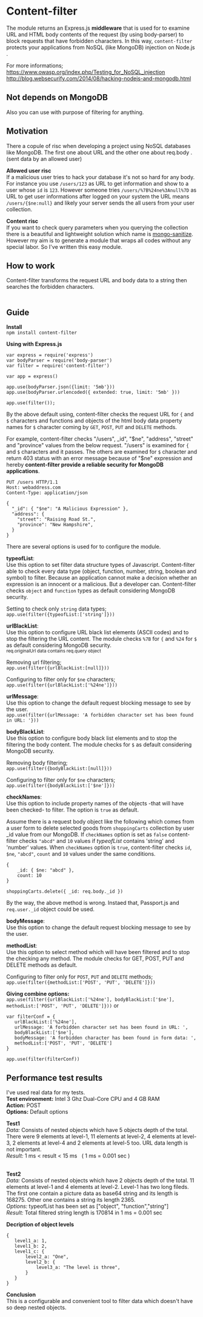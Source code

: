 # Content-filter
The module returns an Express.js **middleware** that is used for to examine URL and HTML body contents of the request (by using body-parser) to block requests that have forbidden characters. In this way, `content-filter` protects your applications from NoSQL (like MongoDB) injection on Node.js . 

For more informations;<br>
https://www.owasp.org/index.php/Testing_for_NoSQL_injection<br>
http://blog.websecurify.com/2014/08/hacking-nodejs-and-mongodb.html

Not depends on MongoDB
----------------------
Also you can use with purpose of filtering for anything.

Motivation
-----------
There a copule of risc when developing a project using NoSQL databases like MongoDB. The first one about URL and the other one about req.body .(sent data by an allowed user)

<b>Allowed user risc</b><br>
If a malicious user tries to hack your database it's not so hard for any body. For instance you use `/users/123` as URL to get information and show to a user whose `id` is `123`. However someone tries `/users/%7B%24ne%3Anull%7D` as URL to get user informations after logged on your system the URL means `/users/{$ne:null}` and likely your server sends the all users from your user collection.

<b>Content risc</b><br>
If you want to check query parameters when you querying the collection there is a beautiful and lightweight solution which name is [mongo-sanitize][1]. However my aim is to generate a module that wraps all codes without any special labor. So I've written this easy module.

How to work
-------------
Content-filter transforms the request URL and body data to a string then searches the forbidden characters.<br><br>


Guide
---------
<b>Install</b><br>
`npm install content-filter`

<b>Using with Express.js</b>
```
var express = require('express')
var bodyParser = require('body-parser')
var filter = require('content-filter')

var app = express()

app.use(bodyParser.json({limit: '5mb'})) 
app.use(bodyParser.urlencoded({ extended: true, limit: '5mb' }))

app.use(filter());
```
By the above default using, content-filter checks the request URL for `{` and `$` characters and functions and objects of the html body data property names for `$` character coming by `GET`, `POST`, `PUT` and `DELETE` methods. 

For example, content-filter checks "/users", _id", "$ne", "address", "street" and "province" values from the below request. "/users" is examined for `{` and `$` characters and it passes. The others are examined for `$` character and return 403 status with an error message because of "$ne" expression and hereby **content-filter provide a reliable security for MongoDB applications**.

```
PUT /users HTTP/1.1
Host: webaddress.com
Content-Type: application/json

{
  "_id": { "$ne": "A Malicious Expression" },
  "address": {
	"street": "Raising Road St.",
	"province": "New Hampshire",
  }
}	
```

There are several options is used for to configure the module.

**typeofList**:<br> 
Use this option to set filter data structure types of Javascript. Content-filter able to check every data type (object, function, number, string, boolean and symbol) to filter. Because an application cannot make a decision whether an expression is an innocent or a malicious. But a developer can. Content-filter checks `object` and `function` types as default considering MongoDB security. 

 Setting to check only `string` data types;<br>
 `app.use(filter({typeofList:['string']}))` <br>

**urlBlackList**:<br> 
Use this option to configure URL black list elements (ASCII codes) and to stop the filtering the URL content. The module checks `%7B` for `{` and `%24` for `$` as default considering MongoDB security.<br>
<small>req.originalUrl data contains req.query object</small><br>

 Removing url filtering;<br>
 `app.use(filter({urlBlackList:[null]}))` <br>
 
 Configuring to filter only for `$ne` characters;<br>
 `app.use(filter({urlBlackList:['%24ne']}))` <br>

**urlMessage**:<br>
Use this option to change the default request blocking message to see by the user. <br>
 `app.use(filter({urlMessage: 'A forbidden character set has been found in URL: '}))` <br>

**bodyBlackList**:<br>
Use this option to configure body black list elements and to stop the filtering the body content. The module checks for `$` as default considering MongoDB security.<br>

 Removing body filtering;<br>
 `app.use(filter({bodyBlackList:[null]}))` <br>
 
 Configuring to filter only for `$ne` characters;<br>
 `app.use(filter({bodyBlackList:['$ne']}))` <br>

**checkNames**:<br>
Use this option to include property names of the objects -that will have been checked- to filter. The option is `true` as default.

Assume there is a request body object like the following which comes from a user form to delete selected goods from `shoppingCarts` collection by user _id value from our MongoDB. If `checkNames` option is set as `false` content-filter checks `"abcd"` and `10` values if *typeofList* contains 'string' and 'number' values. When `checkNames` option is `true`, content-filter checks `id`, `$ne`, `"abcd"`, `count` and `10` values under the same conditions.

```
{ 
	_id: { $ne: "abcd" },
	count: 10
}
```
```
shoppingCarts.delete({ _id: req.body._id })
```

By the way, the above method is wrong. Instaed that, Passport.js and `req.user._id` object could be used.<br> 


**bodyMessage**:<br>
Use this option to change the default request blocking message to see by the user.<br> 

**methodList**:<br>
Use this option to select method which will have been filtered and to stop the checking any method. The module checks for GET, POST, PUT and DELETE methods as default.  <br>

 Configuring to filter only for `POST`, `PUT` and `DELETE` methods;<br>
 `app.use(filter({methodList:['POST', 'PUT', 'DELETE']}))` <br>

**Giving combine options:**<br>
 ```app.use(filter({urlBlackList:['%24ne'], bodyBlackList:['$ne'], methodList:['POST', 'PUT', 'DELETE']}))```
 or 
 ```
 var filterConf = {
 	urlBlackList:['%24ne'], 
 	urlMessage: 'A forbidden character set has been found in URL: ',
 	bodyBlackList:['$ne'], 
 	bodyMessage: 'A forbidden character has been found in form data: ',
 	methodList:['POST', 'PUT', 'DELETE']
 }

 app.use(filter(filterConf))
 ```

Performance test results
--------------------------

 I've used real data for my tests. <br>
 **Test environment:** Intel 3 Ghz Dual-Core CPU and 4 GB RAM<br>
 **Action:** POST <br>
 **Options:** Default options <br>

 **Test1** <br>
 *Data:* Consists of nested objects which have 5 objects depth of the total. There were 9 elements at level-1, 11 elements at level-2, 4 elements at level-3, 2 elements at level-4 and 2 elements at level-5 too. URL data length is not important. <br> 
 *Result:* 1 ms < result < 15 ms  &nbsp;  ( 1 ms = 0.001 sec )<br><br>

 **Test2** <br>
 *Data:* Consists of nested objects which have 2 objects depth of the total. 11 elements at level-1 and 4 elements at level-2. Level-1 has two long fileds. The first one contain a picture data as base64 string and its length is 168275. Other one contains a string its length 2365.<br>
 *Options:* typeofList has been set as ["object", "function","string"]<br>
 *Result:* Total filtered string length is 170814 in 1 ms = 0.001 sec<br>

 **Decription of object levels**
 ```
{
	level1_a: 1,
	level1_b: 2,
	level1_c: {
		level2_a: "One",
		level2_b: {
			level3_a: "The level is three",
		}
	}	
}
 ```

 **Conclusion** <br>
 This is a configurable and convenient tool to filter data which doesn't have so deep nested objects.


[1]:https://github.com/vkarpov15/mongo-sanitize
